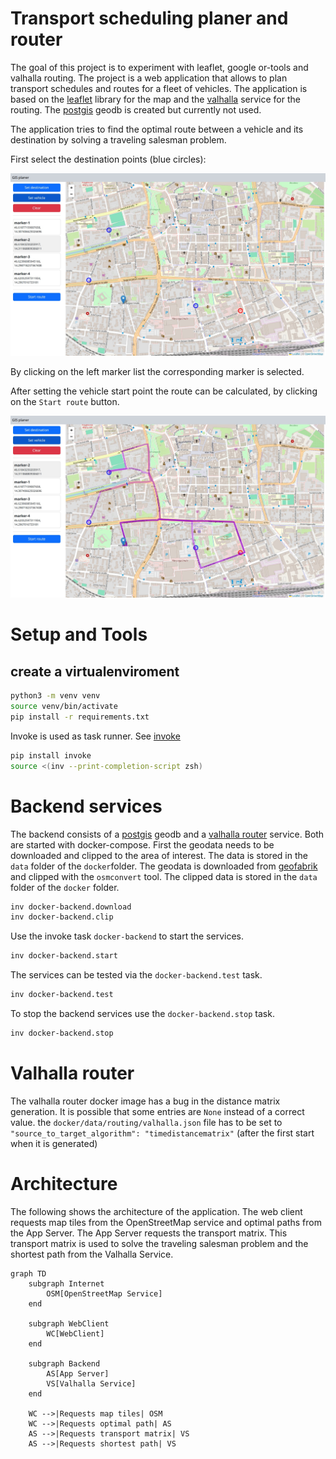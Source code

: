 # Transport scheduling planer and router

The goal of this project is to experiment with leaflet, google or-tools and valhalla routing. 
The project is a web application that allows to plan transport schedules and routes for a fleet of vehicles. 
The application is based on the [leaflet](https://leafletjs.com/) library for the map and the [valhalla](https://github.com/valhalla/valhalla)
service for the routing. The [postgis](https://postgis.net/) geodb is created but currently not used.

The application tries to find the optimal route between a vehicle and its destination by solving a traveling salesman problem.

First select the destination points (blue circles):

![Select destination points](docs/images/route-plan.jpg)

By clicking on the left marker list the corresponding marker is selected.

After setting the vehicle start point the route can be calculated, by clicking on the `Start route` button.

![Select destination points](docs/images/route-plan-solved.jpg)

# Setup and Tools
## create a virtualenviroment

```bash
python3 -m venv venv
source venv/bin/activate
pip install -r requirements.txt
```
Invoke is used as task runner. See [invoke](https://www.pyinvoke.org/)
```bash
pip install invoke
source <(inv --print-completion-script zsh)
```

# Backend services

The backend consists of a [postgis](https://postgis.net/) geodb and a [valhalla router](https://github.com/valhalla/valhalla) service. Both are started with docker-compose.
First the geodata needs to be downloaded and clipped to the area of interest. The data is stored in the `data` folder of the `docker`folder.
The geodata is downloaded from [geofabrik](https://www.geofabrik.de)  and clipped with the `osmconvert` tool. The clipped data is stored in the `data` folder of the `docker` folder.

```bash
inv docker-backend.download
inv docker-backend.clip
```

Use the invoke task `docker-backend` to start the services.

```bash
inv docker-backend.start
```

The services can be tested via the `docker-backend.test` task.

```bash
inv docker-backend.test
```

To stop the backend services use the `docker-backend.stop` task.

```bash
inv docker-backend.stop
```
# Valhalla router

The valhalla router docker image has a bug in the distance matrix generation. It is possible that some entries are `None` instead of
a correct value. the `docker/data/routing/valhalla.json` file has to be set to `"source_to_target_algorithm": "timedistancematrix"` (after the first start when it is generated)

# Architecture

The following shows the architecture of the application. The web client requests map tiles from the OpenStreetMap service and optimal paths from the App Server. The App Server 
requests the transport matrix. This transport matrix is used to solve the traveling salesman problem
and the shortest path from the Valhalla Service.

```mermaid
graph TD
    subgraph Internet
        OSM[OpenStreetMap Service]
    end

    subgraph WebClient
        WC[WebClient]
    end

    subgraph Backend
        AS[App Server]
        VS[Valhalla Service]
    end

    WC -->|Requests map tiles| OSM
    WC -->|Requests optimal path| AS
    AS -->|Requests transport matrix| VS
    AS -->|Requests shortest path| VS
```